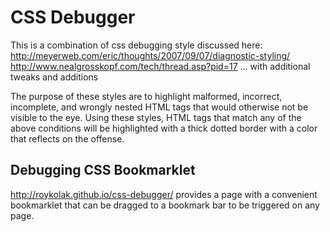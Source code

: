 # CSS Debugger

This is a combination of css debugging style discussed here:
http://meyerweb.com/eric/thoughts/2007/09/07/diagnostic-styling/
http://www.nealgrosskopf.com/tech/thread.asp?pid=17
... with additional tweaks and additions

The purpose of these styles are to highlight malformed, incorrect, incomplete,
and wrongly nested HTML tags that would otherwise not be visible to the eye. Using these styles, HTML tags that match any of the
above conditions will be highlighted with a thick dotted border with a color that
reflects on the offense.

## Debugging CSS Bookmarklet

http://roykolak.github.io/css-debugger/ provides a page with a convenient bookmarklet that can be dragged to a bookmark bar to be triggered on any page.
